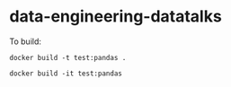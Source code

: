 # data-engineering-datatalks

To build:

```code
docker build -t test:pandas .
```

```code
docker build -it test:pandas
```
